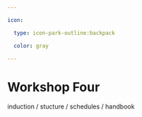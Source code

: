 ```yaml
---

icon: 

  type: icon-park-outline:backpack

  color: gray

---
```


# Workshop Four

induction / stucture / schedules / handbook